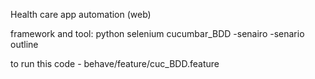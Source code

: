 Health care app automation (web)

framework and tool:
python
selenium
cucumbar_BDD
-senairo
-senario outline

to run this code - behave/feature/cuc_BDD.feature 

